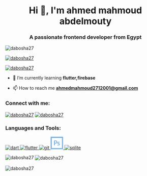 <h1 align="center">Hi 👋, I'm ahmed mahmoud abdelmouty</h1>
<h3 align="center">A passionate frontend developer from Egypt</h3>

<p align="left"> <img src="https://komarev.com/ghpvc/?username=dabosha27&label=Profile%20views&color=0e75b6&style=flat" alt="dabosha27" /> </p>

<p align="left"> <a href="https://github.com/ryo-ma/github-profile-trophy"><img src="https://github-profile-trophy.vercel.app/?username=dabosha27" alt="dabosha27" /></a> </p>

<p align="left"> <a href="https://twitter.com/dabosha27" target="blank"><img src="https://img.shields.io/twitter/follow/dabosha27?logo=twitter&style=for-the-badge" alt="dabosha27" /></a> </p>

- 🌱 I’m currently learning **flutter,firebase**

- 📫 How to reach me **ahmedmahmoud2712001@gmail.com**

<h3 align="left">Connect with me:</h3>
<p align="left">
<a href="https://twitter.com/dabosha27" target="blank"><img align="center" src="https://raw.githubusercontent.com/rahuldkjain/github-profile-readme-generator/master/src/images/icons/Social/twitter.svg" alt="dabosha27" height="30" width="40" /></a>
<a href="https://instagram.com/dabosha27" target="blank"><img align="center" src="https://raw.githubusercontent.com/rahuldkjain/github-profile-readme-generator/master/src/images/icons/Social/instagram.svg" alt="dabosha27" height="30" width="40" /></a>
</p>

<h3 align="left">Languages and Tools:</h3>
<p align="left"> <a href="https://dart.dev" target="_blank" rel="noreferrer"> <img src="https://www.vectorlogo.zone/logos/dartlang/dartlang-icon.svg" alt="dart" width="40" height="40"/> </a> <a href="https://flutter.dev" target="_blank" rel="noreferrer"> <img src="https://www.vectorlogo.zone/logos/flutterio/flutterio-icon.svg" alt="flutter" width="40" height="40"/> </a> <a href="https://git-scm.com/" target="_blank" rel="noreferrer"> <img src="https://www.vectorlogo.zone/logos/git-scm/git-scm-icon.svg" alt="git" width="40" height="40"/> </a> <a href="https://www.photoshop.com/en" target="_blank" rel="noreferrer"> <img src="https://raw.githubusercontent.com/devicons/devicon/master/icons/photoshop/photoshop-line.svg" alt="photoshop" width="40" height="40"/> </a> <a href="https://www.sqlite.org/" target="_blank" rel="noreferrer"> <img src="https://www.vectorlogo.zone/logos/sqlite/sqlite-icon.svg" alt="sqlite" width="40" height="40"/> </a> </p>

<p><img align="left" src="https://github-readme-stats.vercel.app/api/top-langs?username=dabosha27&show_icons=true&locale=en&layout=compact" alt="dabosha27" /></p>

<p>&nbsp;<img align="center" src="https://github-readme-stats.vercel.app/api?username=dabosha27&show_icons=true&locale=en" alt="dabosha27" /></p>

<p><img align="center" src="https://github-readme-streak-stats.herokuapp.com/?user=dabosha27&" alt="dabosha27" /></p>
